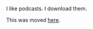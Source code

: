 I like podcasts. I download them.

This was moved [here](https://github.com/xsawyerx/web-scraping).
